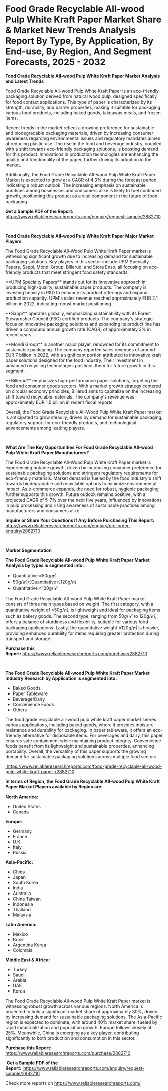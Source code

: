 <p><h1>Food Grade Recyclable All-wood Pulp White Kraft Paper Market Share & Market New Trends Analysis Report By Type, By Application, By End-use, By Region, And Segment Forecasts, 2025 - 2032</h1></p><p><strong>Food Grade Recyclable All-wood Pulp White Kraft Paper Market Analysis and Latest Trends</strong></p>
<p><p>Food Grade Recyclable All-wood Pulp White Kraft Paper is an eco-friendly packaging solution derived from natural wood pulp, designed specifically for food contact applications. This type of paper is characterized by its strength, durability, and barrier properties, making it suitable for packaging various food products, including baked goods, takeaway meals, and frozen items. </p><p>Recent trends in the market reflect a growing preference for sustainable and biodegradable packaging materials, driven by increasing consumer awareness regarding environmental issues and regulatory mandates aimed at reducing plastic use. The rise in the food and beverage industry, coupled with a shift towards eco-friendly packaging solutions, is boosting demand for this product. Innovations in production technologies are enhancing the quality and functionality of the paper, further driving its adoption in the market.</p><p>Additionally, the Food Grade Recyclable All-wood Pulp White Kraft Paper Market is expected to grow at a CAGR of 4.3% during the forecast period, indicating a robust outlook. The increasing emphasis on sustainable practices among businesses and consumers alike is likely to fuel continued growth, positioning this product as a vital component in the future of food packaging.</p></p>
<p><strong>Get a Sample PDF of the Report:&nbsp;</strong> <a href="https://www.reliableresearchreports.com/enquiry/request-sample/2882710?utm_campaign=3039&utm_medium=2&utm_source=Github&utm_content=ia&utm_term=13032025&utm_id=food-grade-recyclable-all-wood-pulp-white-kraft-paper">https://www.reliableresearchreports.com/enquiry/request-sample/2882710</a></p>
<p>&nbsp;</p>
<p><strong>Food Grade Recyclable All-wood Pulp White Kraft Paper Major Market Players</strong></p>
<p><p>The Food Grade Recyclable All-Wood Pulp White Kraft Paper market is witnessing significant growth due to increasing demand for sustainable packaging solutions. Key players in this sector include UPM Specialty Papers, Sappi, Mondi Group, Billerud, and Stora Enso, all focusing on eco-friendly products that meet stringent food safety standards.</p><p>**UPM Specialty Papers** stands out for its innovative approach in producing high-quality, sustainable paper products. The company is investing heavily in R&D to enhance its product offerings and expand production capacity. UPM's sales revenue reached approximately EUR 2.1 billion in 2022, indicating robust market positioning.</p><p>**Sappi** operates globally, emphasizing sustainability with its Forest Stewardship Council (FSC) certified products. The company's strategic focus on innovative packaging solutions and expanding its product line has driven a compound annual growth rate (CAGR) of approximately 3% in recent years.</p><p>**Mondi Group** is another major player, renowned for its commitment to sustainable packaging. The company reported sales revenues of around EUR 7 billion in 2022, with a significant portion attributed to innovative kraft paper solutions designed for the food industry. Their investment in advanced recycling technologies positions them for future growth in this segment.</p><p>**Billerud** emphasizes high-performance paper solutions, targeting the food and consumer goods sectors. With a market growth strategy centered on circular economy principles, Billerud aims to capitalize on the increasing shift toward recyclable materials. The company's revenue was approximately EUR 1.5 billion in recent fiscal reports.</p><p>Overall, the Food Grade Recyclable All-Wood Pulp White Kraft Paper market is anticipated to grow steadily, driven by demand for sustainable packaging, regulatory support for eco-friendly products, and technological advancements among leading players.</p></p>
<p>&nbsp;</p>
<p><strong>What Are The Key Opportunities For Food Grade Recyclable All-wood Pulp White Kraft Paper Manufacturers?</strong></p>
<p><p>The Food Grade Recyclable All-Wood Pulp White Kraft Paper market is experiencing notable growth, driven by increasing consumer preference for sustainable packaging solutions and stringent regulatory requirements for eco-friendly materials. Market demand is fueled by the food industry's shift towards biodegradable and recyclable options to minimize environmental impact. As e-commerce expands, the need for robust, hygienic packaging further supports this growth. Future outlook remains positive, with a projected CAGR of 5-7% over the next five years, influenced by innovations in pulp processing and rising awareness of sustainable practices among manufacturers and consumers alike.</p></p>
<p><strong>Inquire or Share Your Questions If Any Before Purchasing This Report:</strong> <a href="https://www.reliableresearchreports.com/enquiry/pre-order-enquiry/2882710?utm_campaign=3039&utm_medium=2&utm_source=Github&utm_content=ia&utm_term=13032025&utm_id=food-grade-recyclable-all-wood-pulp-white-kraft-paper">https://www.reliableresearchreports.com/enquiry/pre-order-enquiry/2882710</a></p>
<p>&nbsp;</p>
<p><strong>Market Segmentation</strong></p>
<p><strong>The Food Grade Recyclable All-wood Pulp White Kraft Paper Market Analysis by types is segmented into:</strong></p>
<p><ul><li>Quantitative ≤50g/㎡</li><li>50g/㎡＜Quantitative＜120g/㎡</li><li>Quantitative ≥120g/㎡</li></ul></p>
<p><p>The Food Grade Recyclable All-wood Pulp White Kraft Paper market consists of three main types based on weight. The first category, with a quantitative weight of ≤50g/㎡, is lightweight and ideal for packaging items such as bakery goods. The second type, ranging from 50g/㎡ to 120g/㎡, offers a balance of sturdiness and flexibility, suitable for various food packaging applications. Lastly, the quantitative weight ≥120g/㎡ is heavier, providing enhanced durability for items requiring greater protection during transport and storage.</p></p>
<p><strong>Purchase this Report:&nbsp;</strong><a href="https://www.reliableresearchreports.com/purchase/2882710?utm_campaign=3039&utm_medium=2&utm_source=Github&utm_content=ia&utm_term=13032025&utm_id=food-grade-recyclable-all-wood-pulp-white-kraft-paper">https://www.reliableresearchreports.com/purchase/2882710</a></p>
<p>&nbsp;</p>
<p><strong>The Food Grade Recyclable All-wood Pulp White Kraft Paper Market Industry Research by Application is segmented into:</strong></p>
<p><ul><li>Baked Goods</li><li>Paper Tableware</li><li>Beverage/Dairy</li><li>Convenience Foods</li><li>Others</li></ul></p>
<p><p>The food grade recyclable all-wood pulp white kraft paper market serves various applications, including baked goods, where it provides moisture resistance and durability for packaging. In paper tableware, it offers an eco-friendly alternative for disposable items. For beverages and dairy, this paper ensures safe containment while maintaining product integrity. Convenience foods benefit from its lightweight and sustainable properties, enhancing portability. Overall, the versatility of this paper supports the growing demand for sustainable packaging solutions across multiple food sectors.</p></p>
<p><a href="https://www.reliableresearchreports.com/food-grade-recyclable-all-wood-pulp-white-kraft-paper-r2882710?utm_campaign=3039&utm_medium=2&utm_source=Github&utm_content=ia&utm_term=13032025&utm_id=food-grade-recyclable-all-wood-pulp-white-kraft-paper">&nbsp;https://www.reliableresearchreports.com/food-grade-recyclable-all-wood-pulp-white-kraft-paper-r2882710</a></p>
<p><strong>In terms of Region, the Food Grade Recyclable All-wood Pulp White Kraft Paper Market Players available by Region are:</strong></p>
<p>
    <p> <strong> North America: </strong>
        <ul>
            <li>United States</li>
            <li>Canada</li>
        </ul>
        </p> 
    <p> <strong> Europe: </strong>
        <ul>
            <li>Germany</li>
            <li>France</li>
            <li>U.K.</li>
            <li>Italy</li>
            <li>Russia</li>
        </ul>
        </p> 
    <p> <strong> Asia-Pacific: </strong>
        <ul>
            <li>China</li>
            <li>Japan</li>
            <li>South Korea</li>
            <li>India</li>
            <li>Australia</li>
            <li>China Taiwan</li>
            <li>Indonesia</li>
            <li>Thailand</li>
            <li>Malaysia</li>
        </ul>
        </p> 
    <p> <strong> Latin America: </strong>
        <ul>
            <li>Mexico</li>
            <li>Brazil</li>
            <li>Argentina Korea</li>
            <li>Colombia</li>
        </ul>
        </p> 
    <p> <strong> Middle East & Africa: </strong>
        <ul>
            <li>Turkey</li>
            <li>Saudi</li>
            <li>Arabia</li>
            <li>UAE</li>
            <li>Korea</li>
        </ul>
    </p>
    </p>
<p><p>The Food Grade Recyclable All-wood Pulp White Kraft Paper market is witnessing robust growth across various regions. North America is projected to hold a significant market share of approximately 30%, driven by increasing demand for sustainable packaging solutions. The Asia-Pacific region is expected to dominate, with around 40% market share, fueled by rapid industrialization and population growth. Europe follows closely at 25%. Meanwhile, China is emerging as a key player, contributing significantly to both production and consumption in this sector.</p></p>
<p><strong>Purchase this Report: </strong><a href="https://www.reliableresearchreports.com/purchase/2882710?utm_campaign=3039&utm_medium=2&utm_source=Github&utm_content=ia&utm_term=13032025&utm_id=food-grade-recyclable-all-wood-pulp-white-kraft-paper">https://www.reliableresearchreports.com/purchase/2882710</a></p>
<p>&nbsp;<strong>Get a Sample PDF of the Report:&nbsp;&nbsp;</strong><a href="https://www.reliableresearchreports.com/enquiry/request-sample/2882710?utm_campaign=3039&utm_medium=2&utm_source=Github&utm_content=ia&utm_term=13032025&utm_id=food-grade-recyclable-all-wood-pulp-white-kraft-paper">https://www.reliableresearchreports.com/enquiry/request-sample/2882710</a></p>
<p><strong></strong></p>
<p>Check more reports on <a href="https://www.reliableresearchreports.com/?utm_campaign=3039&utm_medium=2&utm_source=Github&utm_content=ia&utm_term=13032025&utm_id=food-grade-recyclable-all-wood-pulp-white-kraft-paper">https://www.reliableresearchreports.com/</a></p>